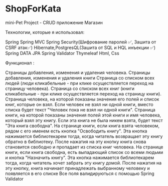# ShopForKata

mini-Pet Project - CRUD приложение Магазин

Технологии, которые я использовал:

Spring
Spring MVC
Spring Security(Шифрование паролей ✅, Зашита от CSRF атак✅)
Hibernate,PostgresQL(Зашита от SQL и HQL инъекции ✅)
Spring DATA JPA
Spring Validator
Thymeleaf
Html, Css

Функционал :

Страницы добавления, изменения и удаления человека.
Страницы добавления, изменения и удаления книги
Страница со списком всех людей (люди кликабельные - при клике осуществляется переход на страницу человека).
Страница со списком всех книг (книги кликабельные - при клике осуществляется переход на страницу книги).
Страница человека, на которой показаны значения его полей и список книг, которые он взял. Если человек не взял ни одной книги, вместо списка будет текст "Человек пока не взял ни одной книги".
Страница книги, на которой показаны значения полей этой книги и имя человека, который взял эту книгу. Если эта книга не была никем взята, будет текст "Эта книга свободна".
На странице книги, если книга взята человеком, рядом с его именем есть кнопка "Освободить книгу". Эта кнопка нажимается библиотекарем тогда, когда читатель возвращает эту книгу обратно в библиотеку. После нажатия на эту кнопку книга снова становится свободно и пропадает из списка книг человека.
На странице книги, если книга свободна, есть выпадающий список со всеми людьми и кнопка "Назначить книгу". Эта кнопка нажимается библиотекарем тогда, когда читатель хочет забрать эту книгу домой. После нажатия на эту кнопку, книга начинает принадлежать выбранному человеку и появляется в его списке
Все поля валидируються с помощью Spring Validator
